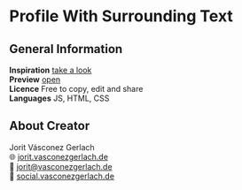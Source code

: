 # Profile With Surrounding Text

## General Information
**Inspiration** [take a look](https://www.youtube.com/watch?v=zwl3kZPZ8H8)\
**Preview** [open](https://jorit.vasconezgerlach.de/host/profile-with-surrounding-text-git/)\
**Licence** Free to copy, edit and share\
**Languages** JS, HTML, CSS

## About Creator
Jorit Vásconez Gerlach\
🌐 [jorit.vasconezgerlach.de](https://jorit.vasconezgerlach.de)\
📧 [jorit@vasconezgerlach.de](mailto:jorit@vasconezgerlach.de)\
🔗 [social.vasconezgerlach.de](https://social.vasconezgerlach.de)